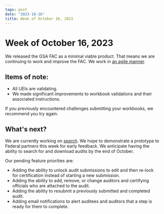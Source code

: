 ```yaml
---
tags: post 
date: "2023-10-16"
title: Week of October 16, 2023
---
```

# Week of October 16, 2023

We released the GSA FAC as a minimal viable product. That means we are continuing to work and improve the FAC. We work in [an agile manner](https://asana.com/resources/agile-methodology).

## Items of note:

- All UEIs are validating.
- We made significant improvements to workbook validations and their associated instructions.

If you previously encountered challenges submitting your workbooks, we recommend you try again.

## What's next?

We are currently working on [search](https://github.com/GSA-TTS/FAC/issues/2236). We hope to demonstrate a prototype to Federal partners this week for early feedback. We anticipate having the ability to search for and download audits by the end of October.

Our pending feature priorities are:
- Adding the ability to unlock audit submissions to edit and then re-lock for certification instead of starting a new submission.
- Adding the ability to add, remove, or change auditors and certifying officials who are attached to the audit.
- Adding the ability to resubmit a previously submitted and completed audit.
- Adding email notifications to alert auditees and auditors that a step is ready for them to complete.

